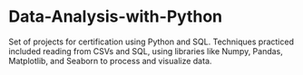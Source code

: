 # Data-Analysis-with-Python
Set of projects for certification using Python and SQL. Techniques practiced included reading from CSVs and SQL, using libraries like Numpy, Pandas, Matplotlib, and Seaborn to process and visualize data.
